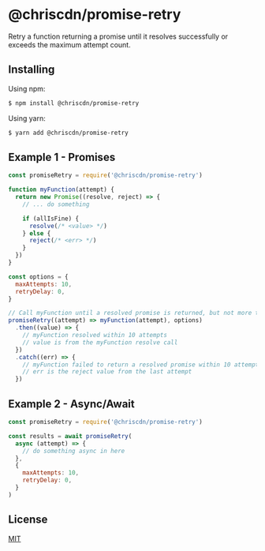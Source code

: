 # @chriscdn/promise-retry

Retry a function returning a promise until it resolves successfully or exceeds the maximum attempt count.

## Installing

Using npm:

```bash
$ npm install @chriscdn/promise-retry
```

Using yarn:

```bash
$ yarn add @chriscdn/promise-retry
```

## Example 1 - Promises

```js
const promiseRetry = require('@chriscdn/promise-retry')

function myFunction(attempt) {
  return new Promise((resolve, reject) => {
    // ... do something

    if (allIsFine) {
      resolve(/* <value> */)
    } else {
      reject(/* <err> */)
    }
  })
}

const options = {
  maxAttempts: 10,
  retryDelay: 0,
}

// Call myFunction until a resolved promise is returned, but not more than 10 times (default is 10)
promiseRetry((attempt) => myFunction(attempt), options)
  .then((value) => {
    // myFunction resolved within 10 attempts
    // value is from the myFunction resolve call
  })
  .catch((err) => {
    // myFunction failed to return a resolved promise within 10 attempts
    // err is the reject value from the last attempt
  })
```

## Example 2 - Async/Await

```js
const promiseRetry = require('@chriscdn/promise-retry')

const results = await promiseRetry(
  async (attempt) => {
    // do something async in here
  },
  {
    maxAttempts: 10,
    retryDelay: 0,
  }
)
```

## License

[MIT](LICENSE)
